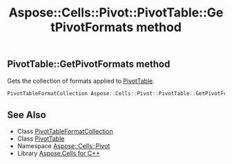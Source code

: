 ﻿---
title: Aspose::Cells::Pivot::PivotTable::GetPivotFormats method
linktitle: GetPivotFormats
second_title: Aspose.Cells for C++ API Reference
description: 'Aspose::Cells::Pivot::PivotTable::GetPivotFormats method. Gets the collection of formats applied to PivotTable in C++.'
type: docs
weight: 15400
url: /cpp/aspose.cells.pivot/pivottable/getpivotformats/
---
## PivotTable::GetPivotFormats method


Gets the collection of formats applied to [PivotTable](../).

```cpp
PivotTableFormatCollection Aspose::Cells::Pivot::PivotTable::GetPivotFormats()
```

## See Also

* Class [PivotTableFormatCollection](../../pivottableformatcollection/)
* Class [PivotTable](../)
* Namespace [Aspose::Cells::Pivot](../../)
* Library [Aspose.Cells for C++](../../../)
